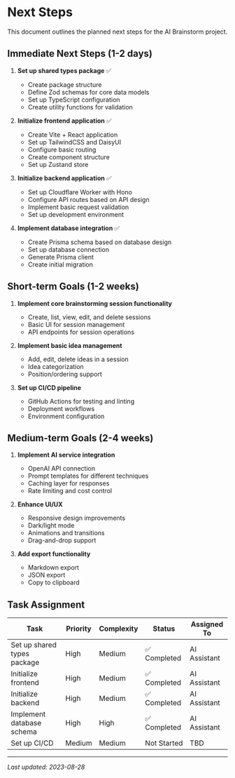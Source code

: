 # Next Steps

This document outlines the planned next steps for the AI Brainstorm project.

## Immediate Next Steps (1-2 days)

1. **Set up shared types package** ✅

   - Create package structure
   - Define Zod schemas for core data models
   - Set up TypeScript configuration
   - Create utility functions for validation

2. **Initialize frontend application** ✅

   - Create Vite + React application
   - Set up TailwindCSS and DaisyUI
   - Configure basic routing
   - Create component structure
   - Set up Zustand store

3. **Initialize backend application** ✅

   - Set up Cloudflare Worker with Hono
   - Configure API routes based on API design
   - Implement basic request validation
   - Set up development environment

4. **Implement database integration** ✅
   - Create Prisma schema based on database design
   - Set up database connection
   - Generate Prisma client
   - Create initial migration

## Short-term Goals (1-2 weeks)

1. **Implement core brainstorming session functionality**

   - Create, list, view, edit, and delete sessions
   - Basic UI for session management
   - API endpoints for session operations

2. **Implement basic idea management**

   - Add, edit, delete ideas in a session
   - Idea categorization
   - Position/ordering support

3. **Set up CI/CD pipeline**
   - GitHub Actions for testing and linting
   - Deployment workflows
   - Environment configuration

## Medium-term Goals (2-4 weeks)

1. **Implement AI service integration**

   - OpenAI API connection
   - Prompt templates for different techniques
   - Caching layer for responses
   - Rate limiting and cost control

2. **Enhance UI/UX**

   - Responsive design improvements
   - Dark/light mode
   - Animations and transitions
   - Drag-and-drop support

3. **Add export functionality**
   - Markdown export
   - JSON export
   - Copy to clipboard

## Task Assignment

| Task                        | Priority | Complexity | Status       | Assigned To  |
| --------------------------- | -------- | ---------- | ------------ | ------------ |
| Set up shared types package | High     | Medium     | ✅ Completed | AI Assistant |
| Initialize frontend         | High     | Medium     | ✅ Completed | AI Assistant |
| Initialize backend          | High     | Medium     | ✅ Completed | AI Assistant |
| Implement database schema   | High     | High       | ✅ Completed | AI Assistant |
| Set up CI/CD                | Medium   | Medium     | Not Started  | TBD          |

---

_Last updated: 2023-08-28_
